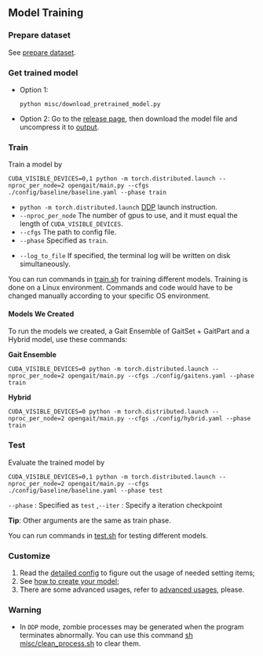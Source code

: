 ## Model Training

### Prepare dataset
See [prepare dataset](https://github.com/KLASS-gait-recognitionn/gait_training/blob/main/OpenGait-for-local/docs/0.prepare_dataset.md).

### Get trained model
- Option 1:
    ```
    python misc/download_pretrained_model.py
    ```
- Option 2: Go to the [release page](https://github.com/ShiqiYu/OpenGait/releases/), then download the model file and uncompress it to [output](output).

### Train
Train a model by
```
CUDA_VISIBLE_DEVICES=0,1 python -m torch.distributed.launch --nproc_per_node=2 opengait/main.py --cfgs ./config/baseline/baseline.yaml --phase train
```
-  `python -m torch.distributed.launch` [DDP](https://pytorch.org/tutorials/intermediate/ddp_tutorial.html) launch instruction.
-  `--nproc_per_node` The number of gpus to use, and it must equal the length of `CUDA_VISIBLE_DEVICES`.
-  `--cfgs` The path to config file.
-  `--phase` Specified as `train`.
<!-- - `--iter` You can specify a number of iterations or use `restore_hint` in the config file and resume training from there. -->
- `--log_to_file` If specified, the terminal log will be written on disk simultaneously. 

You can run commands in [train.sh](https://github.com/KLASS-gait-recognitionn/gait_training/blob/main/OpenGait-for-local/train.sh) for training different models. Training is done on a Linux environment. Commands and code would have to be changed manually according to your specific OS environment.

#### Models We Created
To run the models we created, a Gait Ensemble of GaitSet + GaitPart and a Hybrid model, use these commands:

**Gait Ensemble**
```shell
CUDA_VISIBLE_DEVICES=0 python -m torch.distributed.launch --nproc_per_node=2 opengait/main.py --cfgs ./config/gaitens.yaml --phase train
```
**Hybrid**
```shell
CUDA_VISIBLE_DEVICES=0 python -m torch.distributed.launch --nproc_per_node=2 opengait/main.py --cfgs ./config/hybrid.yaml --phase train
```

### Test
Evaluate the trained model by
```
CUDA_VISIBLE_DEVICES=0,1 python -m torch.distributed.launch --nproc_per_node=2 opengait/main.py --cfgs ./config/baseline/baseline.yaml --phase test
```
`--phase` : Specified as `test` ,`--iter` : Specify a iteration checkpoint

**Tip**: Other arguments are the same as train phase.

You can run commands in [test.sh](https://github.com/KLASS-gait-recognitionn/gait_training/blob/main/OpenGait-for-local/test.sh) for testing different models.

### Customize
1. Read the [detailed config](https://github.com/KLASS-gait-recognitionn/gait_training/blob/main/OpenGait-for-local/docs/1.detailed_config.md) to figure out the usage of needed setting items;
2. See [how to create your model](https://github.com/KLASS-gait-recognitionn/gait_training/blob/main/OpenGait-for-local/docs/2.how_to_create_your_model.md);
3. There are some advanced usages, refer to [advanced usages](https://github.com/KLASS-gait-recognitionn/gait_training/blob/main/OpenGait-for-local/docs/3.advanced_usages.md), please.

### Warning
- In `DDP` mode, zombie processes may be generated when the program terminates abnormally. You can use this command [sh misc/clean_process.sh](https://github.com/KLASS-gait-recognitionn/gait_training/blob/main/OpenGait-for-local/misc/clean_process.sh) to clear them.